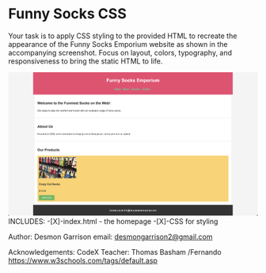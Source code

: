 # Funny Socks CSS

Your task is to apply CSS styling to the provided HTML to recreate the appearance of the Funny Socks Emporium website as shown in the accompanying screenshot. Focus on layout, colors, typography, and responsiveness to bring the static HTML to life.

![example screenshot](./example-screenshot.png)
INCLUDES:
-[X]-index.html - the homepage
-[X]-CSS for styling

Author: Desmon Garrison email: desmongarrison2@gmail.com

Acknowledgements:
CodeX
Teacher: Thomas Basham /Fernando 
https://www.w3schools.com/tags/default.asp
